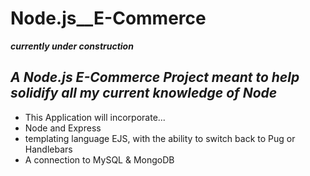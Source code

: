 # Node.js__E-Commerce
***currently under construction***
## *A Node.js E-Commerce Project meant to help solidify all my current knowledge of Node*
* This Application will incorporate...
*  Node and Express
*  templating language EJS, with the ability to switch back to Pug or Handlebars
*  A connection to MySQL & MongoDB

